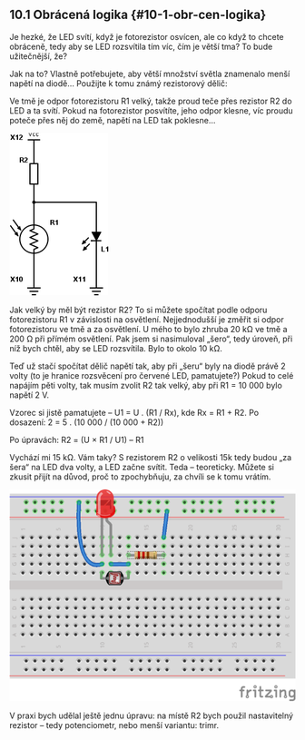 ## 10.1 Obrácená logika {#10-1-obr-cen-logika}

Je hezké, že LED svítí, když je fotorezistor osvícen, ale co když to chcete obráceně, tedy aby se LED rozsvítila tím víc, čím je větší tma? To bude užitečnější, že?

Jak na to? Vlastně potřebujete, aby větší množství světla znamenalo menší napětí na diodě… Použijte k tomu známý rezistorový dělič:

Ve tmě je odpor fotorezistoru R1 velký, takže proud teče přes rezistor R2 do LED a ta svítí. Pokud na fotorezistor posvítíte, jeho odpor klesne, víc proudu poteče přes něj do země, napětí na LED tak poklesne…

![117-2.png](../images/000243.png)

Jak velký by měl být rezistor R2? To si můžete spočítat podle odporu fotorezistoru R1 v závislosti na osvětlení. Nejjednodušší je změřit si odpor fotorezistoru ve tmě a za osvětlení. U mého to bylo zhruba 20 kΩ ve tmě a 200 Ω při přímém osvětlení. Pak jsem si nasimuloval „šero“, tedy úroveň, při níž bych chtěl, aby se LED rozsvítila. Bylo to okolo 10 kΩ.

Teď už stačí spočítat dělič napětí tak, aby při „šeru“ byly na diodě právě 2 volty (to je hranice rozsvěcení pro červené LED, pamatujete?) Pokud to celé napájím pěti volty, tak musím zvolit R2 tak velký, aby při R1 = 10 000 bylo napětí 2 V.

Vzorec si jistě pamatujete – U1 = U . (R1 / Rx), kde Rx = R1 + R2\. Po dosazení: 2 = 5 . (10 000 / (10 000 + R2))

Po úpravách: R2 = (U × R1 / U1) – R1

Vychází mi 15 kΩ. Vám taky? S rezistorem R2 o velikosti 15k tedy budou „za šera“ na LED dva volty, a LED začne svítit. Teda – teoreticky. Můžete si zkusit přijít na důvod, proč to zpochybňuju, za chvíli se k tomu vrátím.

![118-1.png](../images/000251.png)

V praxi bych udělal ještě jednu úpravu: na místě R2 bych použil nastavitelný rezistor – tedy potenciometr, nebo menší variantu: trimr.
